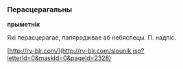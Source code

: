 ### Перасцерагальны
**прыметнік**

Які перасцерагае, папярэджвае аб небяспецы. П. надпіс.

<a rel="author">[http://rv-blr.com/](http://rv-blr.com/slounik.jsp?letterId=0&maskId=0&pageId=2328)</a>
